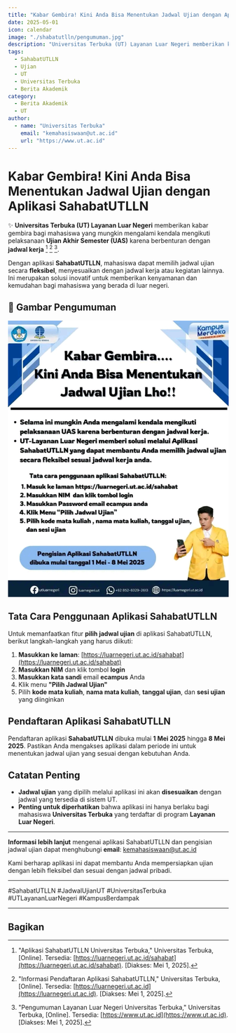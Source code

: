 ```yaml
---
title: "Kabar Gembira! Kini Anda Bisa Menentukan Jadwal Ujian dengan Aplikasi SahabatUTLLN"
date: 2025-05-01
icon: calendar
image: "./shabatutlln/pengumuman.jpg"
description: "Universitas Terbuka (UT) Layanan Luar Negeri memberikan kabar gembira bagi mahasiswa yang mengalami kendala mengikuti Ujian Akhir Semester (UAS). Kini Anda bisa menentukan jadwal ujian dengan aplikasi SahabatUTLLN."
tags:
  - SahabatUTLLN
  - Ujian
  - UT
  - Universitas Terbuka
  - Berita Akademik
category:
  - Berita Akademik
  - UT
author:
  - name: "Universitas Terbuka"
    email: "kemahasiswaan@ut.ac.id"
    url: "https://www.ut.ac.id"
---
```


# Kabar Gembira! Kini Anda Bisa Menentukan Jadwal Ujian dengan Aplikasi SahabatUTLLN

✨ **Universitas Terbuka (UT) Layanan Luar Negeri** memberikan kabar gembira bagi mahasiswa yang mungkin mengalami kendala mengikuti pelaksanaan **Ujian Akhir Semester (UAS)** karena berbenturan dengan **jadwal kerja** [^1] [^2] [^3].

Dengan aplikasi **SahabatUTLLN**, mahasiswa dapat memilih jadwal ujian secara **fleksibel**, menyesuaikan dengan jadwal kerja atau kegiatan lainnya. Ini merupakan solusi inovatif untuk memberikan kenyamanan dan kemudahan bagi mahasiswa yang berada di luar negeri.

## 📸 Gambar Pengumuman
![Aplikasi SahabatUTLLN](./shabatutlln/pengumuman.jpg)

## Tata Cara Penggunaan Aplikasi SahabatUTLLN
Untuk memanfaatkan fitur **pilih jadwal ujian** di aplikasi SahabatUTLLN, berikut langkah-langkah yang harus diikuti:

1. **Masukkan ke laman**: [https://luarnegeri.ut.ac.id/sahabat](https://luarnegeri.ut.ac.id/sahabat)  
2. **Masukkan NIM** dan klik tombol **login**  
3. **Masukkan kata sandi** email **ecampus** Anda  
4. Klik menu **"Pilih Jadwal Ujian"**  
5. Pilih **kode mata kuliah**, **nama mata kuliah**, **tanggal ujian**, dan **sesi ujian** yang diinginkan  

## Pendaftaran Aplikasi SahabatUTLLN
Pendaftaran aplikasi **SahabatUTLLN** dibuka mulai **1 Mei 2025** hingga **8 Mei 2025**. Pastikan Anda mengakses aplikasi dalam periode ini untuk menentukan jadwal ujian yang sesuai dengan kebutuhan Anda.

## Catatan Penting
- **Jadwal ujian** yang dipilih melalui aplikasi ini akan **disesuaikan** dengan jadwal yang tersedia di sistem UT.
- **Penting untuk diperhatikan** bahwa aplikasi ini hanya berlaku bagi mahasiswa **Universitas Terbuka** yang terdaftar di program **Layanan Luar Negeri**.

---

**Informasi lebih lanjut** mengenai aplikasi SahabatUTLLN dan pengisian jadwal ujian dapat menghubungi **email**: [kemahasiswaan@ut.ac.id](mailto:kemahasiswaan@ut.ac.id)

Kami berharap aplikasi ini dapat membantu Anda mempersiapkan ujian dengan lebih fleksibel dan sesuai dengan jadwal pribadi.

---

#SahabatUTLLN #JadwalUjianUT #UniversitasTerbuka #UTLayananLuarNegeri #KampusBerdampak

---

[^1]: "Aplikasi SahabatUTLLN Universitas Terbuka," Universitas Terbuka, [Online]. Tersedia: [https://luarnegeri.ut.ac.id/sahabat](https://luarnegeri.ut.ac.id/sahabat). [Diakses: Mei 1, 2025].  
[^2]: "Informasi Pendaftaran Aplikasi SahabatUTLLN," Universitas Terbuka, [Online]. Tersedia: [https://luarnegeri.ut.ac.id](https://luarnegeri.ut.ac.id). [Diakses: Mei 1, 2025].  
[^3]: "Pengumuman Layanan Luar Negeri Universitas Terbuka," Universitas Terbuka, [Online]. Tersedia: [https://www.ut.ac.id](https://www.ut.ac.id). [Diakses: Mei 1, 2025].

## Bagikan
<Share colorful />
<GitContributors />
<GitChangelog />